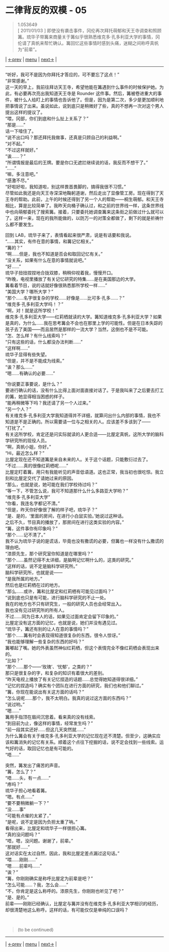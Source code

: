 # 二律背反的双模 - 05
> 1.053649  
> [ 2011/01/03 ] 即使没有袭击事件，冈伦再次拜托萌郁和天王寺调查和照顾篝。琉华子带篝来商量关于篝似乎很熟悉维克多·孔多利亚大学的事情，冈伦请了真帆来帮忙确认。篝回忆这些事情时感到头痛，迷糊之间称呼真帆为“前辈”。  

| [←prev](./0097) | [menu](../) | [next→](./0099) |

---

“听好，我可不是因为你拜托才答应的，可不要忘了这点！”  
“非常感谢。”  
这一天的早上，我前往拜访天王寺，希望他能在篝遇到什么事件的时候保护她。为此，有必要再次亮出我知道天王寺是 Rounder 这件事。然后，篝被卷进重大的事件，被什么人给盯上的事情也告诉他了。但是，因为是第二次，多少是更加顺利地把事情说了出来。虽说如此，说到底只是稍微好了些，真的不想再一次对这个男人提出这样的提议了。  
“喂，冈部，你们到底和什么扯上关系了？”  
“那是……”  
话一下噎住了。  
“说不出口吗？那还拜托我做事，还真是只顾自己的利益啊。”  
“对不起。”  
“不过这样就好。”  
“诶……？”  
“所谓情报是最后的王牌。要是你口无遮拦继续说的话，我反而不想干了。”  
“……”  
“嘛，多注意吧。”  
“感激不尽。”  
“好啦好啦，我知道啦，别这样畏首畏脚的，搞得我很不习惯。”  
尽管如此我还是向天王寺深深地鞠躬道谢，然后走出了显像管工房。现在得到了天王寺的帮助。此前，上午的时候还得到了另一个人的帮助——桐生萌郁。和天王寺相比，算是比较简单了。我昨天向桶子确认过，和之前的世界线一样，这条世界线中也向萌郁委托了搜索篝。接着，只要委托她调查篝来这条街之前做过什么就可以了。这样一来，现在的我所能做的，以防万一的对策全都做了，剩下的就是祈祷什么都不要发生。  

回到 LAB，琉华子来了，表情看起来很严肃，说是有话要和我说。  
“……其实，有件在意的事情，和篝记忆相关。”  
“篝的？”  
“啊……但是，我也不知道是否会和取回记忆有关。”  
“没关系，如果有什么在意的事情就说吧。”  
“好……”  
琉华子扭扭捏捏地合拢双膝，稍稍仰视着我，慢慢开口。  
“昨晚，电视里播放了有关记忆研究的特集……是在美国那边的大学。  
 篝看着节目，说的话就好像很熟悉那所学校一样……”  
“美国大学？哪所大学？”  
“那个……名字很复杂的学校……好像是……比可多·孔多……？”  
“维克多·孔多利亚大学吗！？”  
“啊，对！就是这所学校！”  
维克多·孔多利亚大学——红莉栖就读的大学。篝知道维克多·孔多利亚大学？如果是真的，为什么……我在思考篝会不会也在那里上学的可能性。但是在日本失踪的孩子去了美国——而且居然是那样的一流大学？当然，这倒也不是不可能。  
“怎、怎么样？有什么线索吗？”  
“只有这些的话，什么都没办法判断……”  
“这样啊……”  
琉华子显得有些失望。  
“但是，并不是不能成为线索。”  
“诶？那么……”  
“嗯……有确认的必要……”  

“你说要正事要说，是什么？”  
要进行确认的话，没有什么比得上面对面直接对话了。于是我叫来了之后要去打工的篝，她显得相当困惑的样子。  
“能再稍微等下吗？我还请了另一个人过来。”  
“另一个人？”  
有关维克多·孔多利亚大学我知道得并不详细，就算问出什么内部的事情，我也不知道是不是正确的。所以需要请一位与之相关的人。应该差不多该到了——  
“打扰了。”  
有关这所学校，肯定还是问实际就读的人更合适——比屋定真帆，这所大学的脑科学研究所的现役人员。  
“啊，真帆小姐，你好。”  
“Hi，最近怎么样？”  
比屋定现在还不知道篝是来自未来的人。关于这个话题，只能敷衍过去了。  
“不过……真的很像红莉栖呢……”  
比屋定盯着篝，用只有我能听见的声音低语道。这也正常，我当初也很吃惊。我立刻和比屋定交代了请她过来的原因。  
“那么，也就是说，她可能在我们学校待过吗？”  
“等一下，不管怎么说，我可不知道那什么什么多路亚大学哟？”  
“维克多·孔多利亚大学”  
“你看，我连名字都记不清。”  
“但是，昨天你好像很了解的样子吧，琉华子？”  
“是、是的，‘里面的房间，在进行小白鼠实验。’她说过这种话。  
 之后不久，节目真的播放了，那房间在进行这类实验的内容。”  
“篝，这件事你有印象吗？”  
“那个……记不清了。”  
我不认为琉华子说的是谎话，毕竟也没有撒谎的必要，但篝也一样没有什么撒谎的理由吧。  
“漆原先生，那个研究室你知道是在哪里吗？”  
“那个……虽然记得不太详细，是脑啊记忆啊什么的，这类的研究。”  
“这样的话，说不定是脑科学研究所。”  
脑科学研究所，也就是说——  
“是我所属的地方。”  
然后也是红莉栖在过的地方。  
“那么……或许，篝和比屋定和红莉栖有可能见过面吗？”  
“说到底也只是有可能，进行脑科学研究的不止一处。  
 我在的地方也不只有研究生，一般的研究人员也会经常出入。  
 我也没有见过研究所的所有人。  
 不过……同为日本人的话，如果见过面肯定会留下印象的。”  
比屋定没有这方面的记忆，也就是说，她们并没有遇见过。  
“琉华子，篝还有别的让人在意的事情吗？”  
“那个……篝有时会表现得知道很复杂的东西，很令人惊讶。”  
“我也能够理解一些复杂的东西的好吗？”  
篝嘟起了嘴。她的外表虽然神似红莉栖，但这个表情完全不像红莉栖会表现出来的。  
“比如？”  
“那个……那个——‘玫瑰’、‘忧郁’，之类的？”  
那只是很复杂的字，和复杂的知识有着很大的差别。  
“昨天电视上播放了有关记忆捏造的话题……总觉得她知道得很详细。”  
“记忆的捏造吗？确实有个团队在进行方面的研究，我们也和他们聊过。”  
“篝，你现在能说出有关这方面的话吗？”  
“怎么说呢……那个，我不太明白。我真的说过这方面的东西吗？”  
“说过哟。”  
“嗯……”  
篝用手指顶在眉间沉思着。看来真的没有线索。  
“到目前为止，像这样的事情，经常发生吗？”  
“前一段其实还好……但这几天突然就……”  
为什么篝会有关于维克多·孔多利亚大学的记忆现在还不清楚。但至少，这确实应该和篝消失的记忆有关系。顺着这个点往下挖掘的话，说不定会找到一些线索。运气好的话，取回记忆也是有可能的。  
“唔……”  

突然，篝发出了痛苦的声音。  
“篝，怎么了？”  
“唔……头，有一点……”  
“疼吗？”  
琉华子担心地看着篝。  
“嗯。有点……”  
“要不要稍微躺一下？”  
“没……事”  
“可能有点催的太紧了，”  
“是呢，说不定是因为负担太重了呐。”  
看得出来，比屋定和琉华子一样很担心篝。  
“真的没问题吗？”  
“唔，嗯，没问题。谢谢了，前辈。”  
“那就好……”  
这对话实在太过自然，因此，我和比屋定差点漏过这句话。”  
“喂……刚刚……”  
“嗯……前辈吗……”  
“诶？”  
“篝，你刚刚确实是称呼比屋定为前辈是吧？”  
“怎么可能……？我，怎么会……”  
“不，你肯定是这么称呼的。漆原先生，你刚刚也听见了吧？”  
“是、是的。”  
前辈——刚刚已经确认，比屋定与篝并没有在维克多·孔多利亚大学相识的经历，却很清楚地这么称呼。这样的话，有可能仅仅是单纯的口误吗？  


<br/>

> (to be continued)
---

| [←prev](./0097) | [menu](../) | [next→](./0099) |
